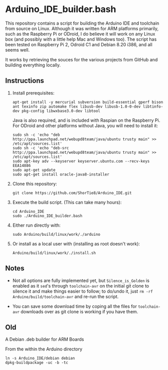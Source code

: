 # Arduino_IDE_builder.bash

This repository contains a script for building the Arduino IDE and toolchain from source on Linux.  Although it was written for ARM platforms primarily, such as the Raspberry Pi or ODroid, I do believe it will work on any Linux box (and possibly with a little help Mac and Windows too). The script has been tested on Raspberry Pi 2, Odroid C1 and Debian 8.20 i386, and all seems well.

It works by retrieving the souces for the various projects from GitHub and building everything locally.

## Instructions

1. Install prerequisites:
   ```
   apt-get install -y mercurial subversion build-essential gperf bison ant texinfo zip automake flex libusb-dev libusb-1.0-0-dev libtinfo-dev pkg-config libwxbase3.0-dev libtool
   ```
   
   Java is also required, and is included with Raspian on the Raspberry Pi. For ODroid and other platforms without
   Java, you will need to install it:
   ```
   sudo sh -c 'echo "deb http://ppa.launchpad.net/webupd8team/java/ubuntu trusty main" >> /etc/apt/sources.list'
   sudo sh -c 'echo "deb-src http://ppa.launchpad.net/webupd8team/java/ubuntu trusty main" >> /etc/apt/sources.list'
   sudo apt-key adv --keyserver keyserver.ubuntu.com --recv-keys EEA14886
   sudo apt-get update
   sudo apt-get install oracle-java8-installer
   ```

1. Clone this repository:
   ```
   git clone https://github.com/ShorTie8/Arduino_IDE.git
   ```

1. Execute the build script. (This can take many hours):
   ```
   cd Arduino_IDE
   sudo ./Arduino_IDE_builder.bash
   ```
   
1. Either run directly with:
   ```
   sudo Arduino/build/linux/work/./arduino
   ```

1. Or install as a local user with (installing as root doesn't work):
   ```
   Arduino/build/linux/work/./install.sh
   ```

## Notes

* Not all options are fully implemented yet, but `Silence_is_Golden` is enabled as it `sed`'s through `toolchain-avr` on the initial git clone to silence it and make things easier to follow; to do/undo it, just `rm -rf Arduino/build/toolchain-avr` and re-run the script.

* You can save some download time by coping all the files for `toolchain-avr` downloads over as git clone is working if you have them.

## Old

A Debian .deb builder for ARM Boards

From the within the Arduino directory

```
ln -s Arduino_IDE/debian debian
dpkg-buildpackage -uc -b -tc
```
